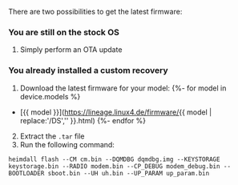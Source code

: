 There are two possibilities to get the latest firmware:

### You are still on the stock OS

1. Simply perform an OTA update

### You already installed a custom recovery

1. Download the latest firmware for your model:
{%- for model in device.models %}
  - [{{ model }}](https://lineage.linux4.de/firmware/{{ model | replace:'/DS','' }}.html)
{%- endfor %}
2. Extract the `.tar` file
3. Run the following command:
  ```
heimdall flash --CM cm.bin --DQMDBG dqmdbg.img --KEYSTORAGE keystorage.bin --RADIO modem.bin --CP_DEBUG modem_debug.bin --BOOTLOADER sboot.bin --UH uh.bin --UP_PARAM up_param.bin
  ```
